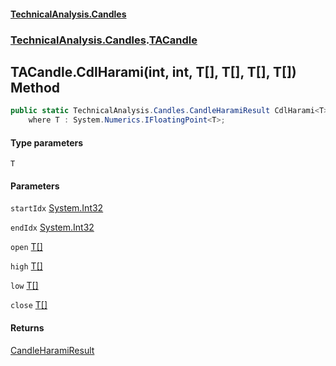 #### [TechnicalAnalysis.Candles](TechnicalAnalysis.Candles.md 'TechnicalAnalysis.Candles')
### [TechnicalAnalysis.Candles](TechnicalAnalysis.Candles.md#TechnicalAnalysis.Candles 'TechnicalAnalysis.Candles').[TACandle](TACandle.md 'TechnicalAnalysis.Candles.TACandle')

## TACandle.CdlHarami<T>(int, int, T[], T[], T[], T[]) Method

```csharp
public static TechnicalAnalysis.Candles.CandleHaramiResult CdlHarami<T>(int startIdx, int endIdx, T[] open, T[] high, T[] low, T[] close)
    where T : System.Numerics.IFloatingPoint<T>;
```
#### Type parameters

<a name='TechnicalAnalysis.Candles.TACandle.CdlHarami_T_(int,int,T[],T[],T[],T[]).T'></a>

`T`
#### Parameters

<a name='TechnicalAnalysis.Candles.TACandle.CdlHarami_T_(int,int,T[],T[],T[],T[]).startIdx'></a>

`startIdx` [System.Int32](https://docs.microsoft.com/en-us/dotnet/api/System.Int32 'System.Int32')

<a name='TechnicalAnalysis.Candles.TACandle.CdlHarami_T_(int,int,T[],T[],T[],T[]).endIdx'></a>

`endIdx` [System.Int32](https://docs.microsoft.com/en-us/dotnet/api/System.Int32 'System.Int32')

<a name='TechnicalAnalysis.Candles.TACandle.CdlHarami_T_(int,int,T[],T[],T[],T[]).open'></a>

`open` [T](TACandle.CdlHarami_T_(int,int,T[],T[],T[],T[]).md#TechnicalAnalysis.Candles.TACandle.CdlHarami_T_(int,int,T[],T[],T[],T[]).T 'TechnicalAnalysis.Candles.TACandle.CdlHarami<T>(int, int, T[], T[], T[], T[]).T')[[]](https://docs.microsoft.com/en-us/dotnet/api/System.Array 'System.Array')

<a name='TechnicalAnalysis.Candles.TACandle.CdlHarami_T_(int,int,T[],T[],T[],T[]).high'></a>

`high` [T](TACandle.CdlHarami_T_(int,int,T[],T[],T[],T[]).md#TechnicalAnalysis.Candles.TACandle.CdlHarami_T_(int,int,T[],T[],T[],T[]).T 'TechnicalAnalysis.Candles.TACandle.CdlHarami<T>(int, int, T[], T[], T[], T[]).T')[[]](https://docs.microsoft.com/en-us/dotnet/api/System.Array 'System.Array')

<a name='TechnicalAnalysis.Candles.TACandle.CdlHarami_T_(int,int,T[],T[],T[],T[]).low'></a>

`low` [T](TACandle.CdlHarami_T_(int,int,T[],T[],T[],T[]).md#TechnicalAnalysis.Candles.TACandle.CdlHarami_T_(int,int,T[],T[],T[],T[]).T 'TechnicalAnalysis.Candles.TACandle.CdlHarami<T>(int, int, T[], T[], T[], T[]).T')[[]](https://docs.microsoft.com/en-us/dotnet/api/System.Array 'System.Array')

<a name='TechnicalAnalysis.Candles.TACandle.CdlHarami_T_(int,int,T[],T[],T[],T[]).close'></a>

`close` [T](TACandle.CdlHarami_T_(int,int,T[],T[],T[],T[]).md#TechnicalAnalysis.Candles.TACandle.CdlHarami_T_(int,int,T[],T[],T[],T[]).T 'TechnicalAnalysis.Candles.TACandle.CdlHarami<T>(int, int, T[], T[], T[], T[]).T')[[]](https://docs.microsoft.com/en-us/dotnet/api/System.Array 'System.Array')

#### Returns
[CandleHaramiResult](CandleHaramiResult.md 'TechnicalAnalysis.Candles.CandleHaramiResult')